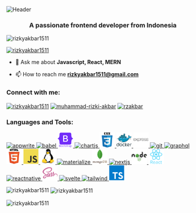 ![Header](https://res.cloudinary.com/dcuyktl8e/image/upload/v1693027389/github-header-image_puxvjk.png)

<h3 align="center">A passionate frontend developer from Indonesia</h3>

<p align="left"> <img 
src="https://komarev.com/ghpvc/?username=rizkyakbar1511&label=Profile%20views&color=0e75b6&style=flat" 
alt="rizkyakbar1511" /> </p>

<p align="left"> <a href="https://twitter.com/rizkyakbar1511" 
target="blank"><img 
src="https://img.shields.io/twitter/follow/rizkyakbar1511?logo=twitter&style=for-the-badge" 
alt="rizkyakbar1511" /></a> </p>

- 💬 Ask me about **Javascript, React, MERN**

- 📫 How to reach me **rizkyakbar1511@gmail.com**

<h3 align="left">Connect with me:</h3>
<p align="left">
<a href="https://twitter.com/rizkyakbar1511" target="blank"><img 
align="center" 
src="https://raw.githubusercontent.com/rahuldkjain/github-profile-readme-generator/master/src/images/icons/Social/twitter.svg" 
alt="rizkyakbar1511" height="30" width="40" /></a>
<a href="https://linkedin.com/in/muhammad-rizki-akbar" target="blank"><img 
align="center" 
src="https://raw.githubusercontent.com/rahuldkjain/github-profile-readme-generator/master/src/images/icons/Social/linked-in-alt.svg" 
alt="muhammad-rizki-akbar" height="30" width="40" /></a>
<a href="https://instagram.com/rzakbar" target="blank"><img align="center" 
src="https://raw.githubusercontent.com/rahuldkjain/github-profile-readme-generator/master/src/images/icons/Social/instagram.svg" 
alt="rzakbar" height="30" width="40" /></a>
</p>

<h3 align="left">Languages and Tools:</h3>
<p align="left"> <a href="https://appwrite.io" target="_blank" 
rel="noreferrer"> <img 
src="https://www.vectorlogo.zone/logos/appwriteio/appwriteio-icon.svg" 
alt="appwrite" width="40" height="40"/> </a> <a href="https://babeljs.io/" 
target="_blank" rel="noreferrer"> <img 
src="https://www.vectorlogo.zone/logos/babeljs/babeljs-icon.svg" 
alt="babel" width="40" height="40"/> </a> <a 
href="https://getbootstrap.com" target="_blank" rel="noreferrer"> <img 
src="https://raw.githubusercontent.com/devicons/devicon/master/icons/bootstrap/bootstrap-plain-wordmark.svg" 
alt="bootstrap" width="40" height="40"/> </a> <a 
href="https://www.chartjs.org" target="_blank" rel="noreferrer"> <img 
src="https://www.chartjs.org/media/logo-title.svg" alt="chartjs" 
width="40" height="40"/> </a> <a href="https://www.w3schools.com/css/" 
target="_blank" rel="noreferrer"> <img 
src="https://raw.githubusercontent.com/devicons/devicon/master/icons/css3/css3-original-wordmark.svg" 
alt="css3" width="40" height="40"/> </a> <a href="https://www.docker.com/" 
target="_blank" rel="noreferrer"> <img 
src="https://raw.githubusercontent.com/devicons/devicon/master/icons/docker/docker-original-wordmark.svg" 
alt="docker" width="40" height="40"/> </a> <a href="https://expressjs.com" 
target="_blank" rel="noreferrer"> <img 
src="https://raw.githubusercontent.com/devicons/devicon/master/icons/express/express-original-wordmark.svg" 
alt="express" width="40" height="40"/> </a> <a href="https://git-scm.com/" 
target="_blank" rel="noreferrer"> <img 
src="https://www.vectorlogo.zone/logos/git-scm/git-scm-icon.svg" alt="git" 
width="40" height="40"/> </a> <a href="https://graphql.org" 
target="_blank" rel="noreferrer"> <img 
src="https://www.vectorlogo.zone/logos/graphql/graphql-icon.svg" 
alt="graphql" width="40" height="40"/> </a> <a 
href="https://www.w3.org/html/" target="_blank" rel="noreferrer"> <img 
src="https://raw.githubusercontent.com/devicons/devicon/master/icons/html5/html5-original-wordmark.svg" 
alt="html5" width="40" height="40"/> </a> <a 
href="https://developer.mozilla.org/en-US/docs/Web/JavaScript" 
target="_blank" rel="noreferrer"> <img 
src="https://raw.githubusercontent.com/devicons/devicon/master/icons/javascript/javascript-original.svg" 
alt="javascript" width="40" height="40"/> </a> <a 
href="https://www.linux.org/" target="_blank" rel="noreferrer"> <img 
src="https://raw.githubusercontent.com/devicons/devicon/master/icons/linux/linux-original.svg" 
alt="linux" width="40" height="40"/> </a> <a 
href="https://materializecss.com/" target="_blank" rel="noreferrer"> <img 
src="https://raw.githubusercontent.com/prplx/svg-logos/5585531d45d294869c4eaab4d7cf2e9c167710a9/svg/materialize.svg" 
alt="materialize" width="40" height="40"/> </a> <a 
href="https://www.mongodb.com/" target="_blank" rel="noreferrer"> <img 
src="https://raw.githubusercontent.com/devicons/devicon/master/icons/mongodb/mongodb-original-wordmark.svg" 
alt="mongodb" width="40" height="40"/> </a> <a href="https://nextjs.org/" 
target="_blank" rel="noreferrer"> <img 
src="https://cdn.worldvectorlogo.com/logos/nextjs-2.svg" alt="nextjs" 
width="40" height="40"/> </a> <a href="https://nodejs.org" target="_blank" 
rel="noreferrer"> <img 
src="https://raw.githubusercontent.com/devicons/devicon/master/icons/nodejs/nodejs-original-wordmark.svg" 
alt="nodejs" width="40" height="40"/> </a> <a href="https://reactjs.org/" 
target="_blank" rel="noreferrer"> <img 
src="https://raw.githubusercontent.com/devicons/devicon/master/icons/react/react-original-wordmark.svg" 
alt="react" width="40" height="40"/> </a> <a 
href="https://reactnative.dev/" target="_blank" rel="noreferrer"> <img 
src="https://reactnative.dev/img/header_logo.svg" alt="reactnative" 
width="40" height="40"/> </a> <a href="https://sass-lang.com" 
target="_blank" rel="noreferrer"> <img 
src="https://raw.githubusercontent.com/devicons/devicon/master/icons/sass/sass-original.svg" 
alt="sass" width="40" height="40"/> </a> <a href="https://svelte.dev" 
target="_blank" rel="noreferrer"> <img 
src="https://upload.wikimedia.org/wikipedia/commons/1/1b/Svelte_Logo.svg" 
alt="svelte" width="40" height="40"/> </a> <a 
href="https://tailwindcss.com/" target="_blank" rel="noreferrer"> <img 
src="https://www.vectorlogo.zone/logos/tailwindcss/tailwindcss-icon.svg" 
alt="tailwind" width="40" height="40"/> </a> <a 
href="https://www.typescriptlang.org/" target="_blank" rel="noreferrer"> 
<img 
src="https://raw.githubusercontent.com/devicons/devicon/master/icons/typescript/typescript-original.svg" 
alt="typescript" width="40" height="40"/> </a> </p>

<p><img align="left" 
src="https://github-readme-stats.vercel.app/api/top-langs?username=rizkyakbar1511&show_icons=true&locale=en&layout=compact" 
alt="rizkyakbar1511" /></p>

<p>&nbsp;<img align="center" 
src="https://github-readme-stats.vercel.app/api?username=rizkyakbar1511&show_icons=true&locale=en" 
alt="rizkyakbar1511" /></p>

<p><img align="center" 
src="https://github-readme-streak-stats.herokuapp.com/?user=rizkyakbar1511&" 
alt="rizkyakbar1511" /></p>


